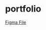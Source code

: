 # portfolio

<a href='https://www.figma.com/file/jsgWV5TiU0u4tBm5ZdvCCm/Developer-Portfolio?node-id=22%3A299&t=eKmmH2ilb5TqtpeL-1'>Figma File</a>
